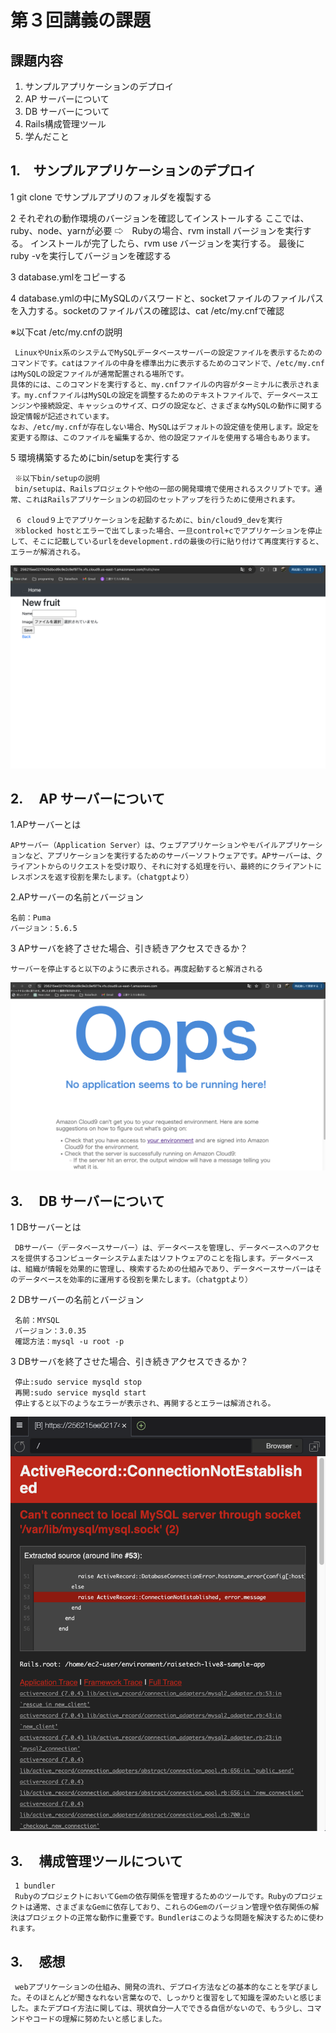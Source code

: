 # 第３回講義の課題

## 課題内容

1. サンプルアプリケーションのデプロイ
1. AP サーバーについて
1. DB サーバーについて
1. Rails構成管理ツール
1. 学んだこと

## 1.　サンプルアプリケーションのデプロイ

1 git clone でサンプルアプリのフォルダを複製する

2 それぞれの動作環境のバージョンを確認してインストールする
ここでは、ruby、node、yarnが必要
⇨　Rubyの場合、rvm install バージョンを実行する。
インストールが完了したら、rvm use バージョンを実行する。
最後に　ruby -vを実行してバージョンを確認する

3 database.ymlをコピーする

4 database.ymlの中にMySQLのバスワードと、socketファイルのファイルパスを入力する。socketのファイルパスの確認は、cat /etc/my.cnfで確認

 ※以下cat /etc/my.cnfの説明

     LinuxやUnix系のシステムでMySQLデータベースサーバーの設定ファイルを表示するためのコマンドです。catはファイルの中身を標準出力に表示するためのコマンドで、/etc/my.cnfはMySQLの設定ファイルが通常配置される場所です。
    具体的には、このコマンドを実行すると、my.cnfファイルの内容がターミナルに表示されます。my.cnfファイルはMySQLの設定を調整するためのテキストファイルで、データベースエンジンや接続設定、キャッシュのサイズ、ログの設定など、さまざまなMySQLの動作に関する設定情報が記述されています。
    なお、/etc/my.cnfが存在しない場合、MySQLはデフォルトの設定値を使用します。設定を変更する際は、このファイルを編集するか、他の設定ファイルを使用する場合もあります。

5 環境構築するためにbin/setupを実行する

     ※以下bin/setupの説明
     bin/setupは、Railsプロジェクトや他の一部の開発環境で使用されるスクリプトです。通常、これはRailsアプリケーションの初回のセットアップを行うために使用されます。

     ６ cloud９上でアプリケーションを起動するために、bin/cloud9_devを実行
     ※blocked hostとエラーで出てしまった場合、一旦control+cでアプリケーションを停止して、そこに記載しているurlをdevelopment.rdの最後の行に貼り付けて再度実行すると、エラーが解消される。

![サンプルアプリ](image/lecture03-1.png)

## 2.　 AP サーバーについて

1.APサーバーとは

    APサーバー（Application Server）は、ウェブアプリケーションやモバイルアプリケーションなど、アプリケーションを実行するためのサーバーソフトウェアです。APサーバーは、クライアントからのリクエストを受け取り、それに対する処理を行い、最終的にクライアントにレスポンスを返す役割を果たします。（chatgptより）

2.APサーバーの名前とバージョン

    名前：Puma
    バージョン：5.6.5

3 APサーバを終了させた場合、引き続きアクセスできるか？

    サーバーを停止すると以下のように表示される。再度起動すると解消される

![apサーバー停止](image/lecture03-2.png)

## 3.　 DB サーバーについて

1 DBサーバーとは

     DBサーバー（データベースサーバー）は、データベースを管理し、データベースへのアクセスを提供するコンピューターシステムまたはソフトウェアのことを指します。データベースは、組織が情報を効果的に管理し、検索するための仕組みであり、データベースサーバーはそのデータベースを効率的に運用する役割を果たします。（chatgptより）

2 DBサーバーの名前とバージョン

     名前：MYSQL
     バージョン：3.0.35
     確認方法：mysql -u root -p

3 DBサーバを終了させた場合、引き続きアクセスできるか？

     停止:sudo service mysqld stop
     再開:sudo service mysqld start
     停止すると以下のようなエラーが表示され、再開するとエラーは解消される。

![DBサーバー停止](image/lecture03-3.png)

## 3.　 構成管理ツールについて

     1 bundler
     RubyのプロジェクトにおいてGemの依存関係を管理するためのツールです。Rubyのプロジェクトは通常、さまざまなGemに依存しており、これらのGemのバージョン管理や依存関係の解決はプロジェクトの正常な動作に重要です。Bundlerはこのような問題を解決するために使われます。

## 3.　 感想

     webアプリケーションの仕組み、開発の流れ、デプロイ方法などの基本的なことを学びました。そのほとんどが聞きなれない言葉なので、しっかりと復習をして知識を深めたいと感じました。またデプロイ方法に関しては、現状自分一人でできる自信がないので、もう少し、コマンドやコードの理解に努めたいと感じました。


 　　　    







